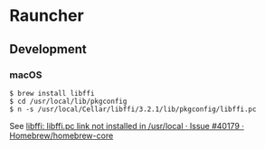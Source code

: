 # Rauncher

## Development

### macOS

```
$ brew install libffi
$ cd /usr/local/lib/pkgconfig
$ n -s /usr/local/Cellar/libffi/3.2.1/lib/pkgconfig/libffi.pc
```

See [libffi: libffi.pc link not installed in /usr/local · Issue #40179 · Homebrew/homebrew-core](https://github.com/Homebrew/homebrew-core/issues/40179)